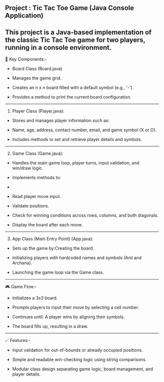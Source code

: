 Project : Tic Tac Toe Game (Java Console Application)
------------------------------------------------------
This project is a Java-based implementation of the classic Tic Tac Toe game for two players, running in a console environment.
-------------------------------------------------------------------------------------------------------------------------------------
📌 Key Components:-

* Board Class (Board.java)

* Manages the game grid.

* Creates an n x n board filled with a default symbol (e.g., '-').

* Provides a method to print the current board configuration.
---------------------------------------------------------------------------------------------
1) Player Class (Player.java):

* Stores and manages player information such as:

* Name, age, address, contact number, email, and game symbol (X or O).

* Includes methods to set and retrieve player details and symbols.
-----------------------------------------------------------------------------------------------
2) Game Class (Game.java):
   
* Handles the main game loop, player turns, input validation, and win/draw logic.

* Implements methods to:
* 
* Read player move input.

* Validate positions.

* Check for winning conditions across rows, columns, and both diagonals.

* Display the board after each move.
---------------------------------------------------------------------------------------------
3) App Class (Main Entry Point) (App.java):
   
* Sets up the game by:Creating the board.

* Initializing players with hardcoded names and symbols (Anil and Archana).

* Launching the game loop via the Game class.

--------------------------------------------------------------------------------------
🎮 Game Flow:-

* Initializes a 3x3 board.

* Prompts players to input their move by selecting a cell number.

* Continues until: A player wins by aligning their symbols.

* The board fills up, resulting in a draw.

--------------------------------------------------------------------------------------------
✅ Features:-

* Input validation for out-of-bounds or already occupied positions.

* Simple and readable win-checking logic using string comparisons.

* Modular class design separating game logic, board management, and player details.

